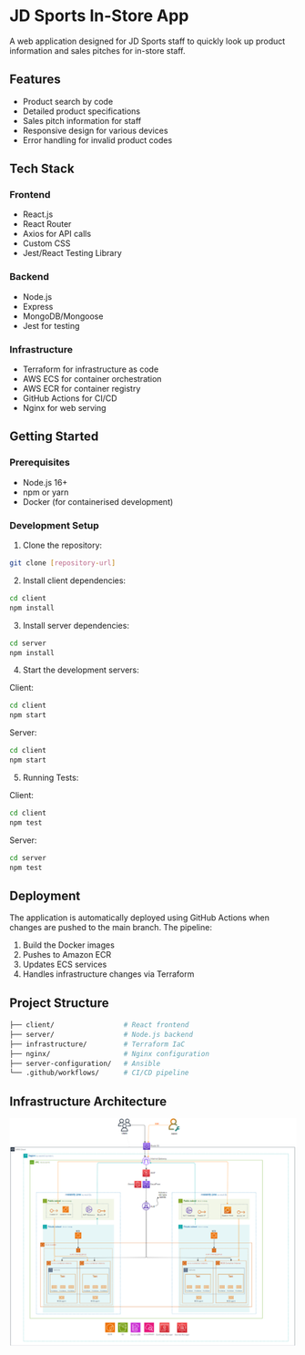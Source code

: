 # JD Sports In-Store App

A web application designed for JD Sports staff to quickly look up product information and sales pitches for in-store staff.

## Features

- Product search by code
- Detailed product specifications
- Sales pitch information for staff
- Responsive design for various devices
- Error handling for invalid product codes

## Tech Stack

### Frontend
- React.js
- React Router
- Axios for API calls
- Custom CSS
- Jest/React Testing Library

### Backend
- Node.js
- Express
- MongoDB/Mongoose
- Jest for testing

### Infrastructure
- Terraform for infrastructure as code
- AWS ECS for container orchestration
- AWS ECR for container registry
- GitHub Actions for CI/CD
- Nginx for web serving

## Getting Started

### Prerequisites
- Node.js 16+
- npm or yarn
- Docker (for containerised development)

### Development Setup

1. Clone the repository:
```bash
git clone [repository-url]
```

2. Install client dependencies:
```bash
cd client
npm install
```

3. Install server dependencies:
```bash
cd server
npm install
```

4. Start the development servers:

Client:
```bash
cd client
npm start
```

Server:
```bash
cd client
npm start
```

5. Running Tests:

Client:
```bash
cd client
npm test
```

Server:
```bash
cd server
npm test
```

## Deployment
The application is automatically deployed using GitHub Actions when changes are pushed to the main branch. The pipeline:

1. Build the Docker images
2. Pushes to Amazon ECR
3. Updates ECS services
4. Handles infrastructure changes via Terraform

## Project Structure
```bash
├── client/                 # React frontend
├── server/                 # Node.js backend
├── infrastructure/         # Terraform IaC
├── nginx/                  # Nginx configuration
├── server-configuration/   # Ansible
└── .github/workflows/      # CI/CD pipeline
```

## Infrastructure Architecture
![Alt text description](./infrastructure/infrastructure_architecture.png)
